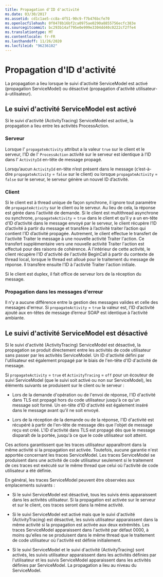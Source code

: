 ```yaml
---
title: Propagation d'ID d'activité
ms.date: 03/30/2017
ms.assetid: cd1c1ae5-cc8a-4f51-90c9-f7b476bcfe70
ms.openlocfilehash: 0f0478b16bf2ca0975ae0290a8855756ecfc383e
ms.sourcegitcommit: bc293b14af795e0e999e3304dd40c0222cf2ffe4
ms.translationtype: MT
ms.contentlocale: fr-FR
ms.lasthandoff: 11/26/2020
ms.locfileid: "96236102"
---
```

# <a name="activity-id-propagation"></a>Propagation d'ID d'activité

La propagation a lieu lorsque le suivi d'activité ServiceModel est activé (propagation ServiceModel) ou désactivé (propagation d'activité utilisateur-à-utilisateur).  
  
## <a name="servicemodel-activity-tracing-is-enabled"></a>Le suivi d'activité ServiceModel est activé  

 Si le suivi d'activité (ActivityTracing) ServiceModel est activé, la propagation a lieu entre les activités ProcessAction.  
  
### <a name="server"></a>Serveur  

 Lorsque l' `propagateActivity` attribut a la valeur `true` sur le client et le serveur, l’ID de l' `ProcessAction` activité sur le serveur est identique à l’ID dans l' `ActivityId` en-tête de message propagé.  
  
 Lorsqu’aucun `ActivityId` en-tête n’est présent dans le message (c’est-à-dire `propagateActivity` = `false` sur le client) ou lorsque `propagateActivity` = `false` sur le serveur, le serveur génère un nouvel ID d’activité.  
  
### <a name="client"></a>Client  

 Si le client est à thread unique de façon synchrone, il ignore tout paramètre de `propagateActivity` sur le client ou le serveur. Au lieu de cela, la réponse est gérée dans l'activité de demande. Si le client est multithread asynchrone ou synchrone, `propagateActivity` = `true` dans le client et qu’il y a un en-tête d’ID d’activité dans le message envoyé par le serveur, le client récupère l’ID d’activité à partir du message et transfère à l’activité traiter l’action qui contient l’ID d’activité propagée. Autrement, le client effectue le transfert de l'activité Traiter le message à une nouvelle activité Traiter l'action. Ce transfert supplémentaire vers une nouvelle activité Traiter l'action est effectué pour des raisons de cohérence. À l'intérieur de cette activité, le client récupère l'ID d'activité de l'activité BeginCall à partir du contexte de thread local, lorsque le thread est alloué pour le traitement du message de réponse. Il transfère ensuite l'ID à l'activité Traiter l'action initiale.  
  
 Si le client est duplex, il fait office de serveur lors de la réception du message.  
  
### <a name="propagation-in-fault-messages"></a>Propagation dans les messages d'erreur  

 Il n'y a aucune différence entre la gestion des messages valides et celle des messages d'erreur. Si `propagateActivity` = `true` la valeur est, l’ID d’activité ajouté aux en-têtes de message d’erreur SOAP est identique à l’activité ambiante.  
  
## <a name="servicemodel-activity-tracing-is-disabled"></a>Le suivi d'activité ServiceModel est désactivé  

 Si le suivi d'activité (ActivityTracing) ServiceModel est désactivé, la propagation se produit directement entre les activités de code utilisateur sans passer par les activités ServiceModel. Un ID d'activité défini par l'utilisateur est également propagé par le biais de l'en-tête d'ID d'activité de message.  
  
 Si `propagateActivity` = `true` et `ActivityTracing` = `off` pour un écouteur de suivi ServiceModel (que le suivi soit activé ou non sur ServiceModel), les éléments suivants se produisent sur le client ou le serveur :  
  
- Lors de la demande d'opération ou de l'envoi de réponse, l'ID d'activité dans TLS est propagé hors du code utilisateur jusqu'à ce qu'un message soit formé. Un en-tête d'ID d'activité est également inséré dans le message avant qu'il ne soit envoyé.  
  
- Lors de la réception de la demande ou de la réponse, l'ID d'activité est récupéré à partir de l'en-tête de message dès que l'objet de message reçu est créé. L'ID d'activité dans TLS est propagé dès que le message disparaît de la portée, jusqu'à ce que le code utilisateur soit atteint.  
  
 Ces actions garantissent que les traces utilisateur apparaîtront dans la même activité si la propagation est activée. Toutefois, aucune garantie n'est apportée concernant les traces ServiceModel. Les traces ServiceModel se produisent dans une activité de code utilisateur seulement si le traitement de ces traces est exécuté sur le même thread que celui où l'activité de code utilisateur a été définie.  
  
 En général, les traces ServiceModel peuvent être observées aux emplacements suivants :  
  
- Si le suivi ServiceModel est désactivé, tous les suivis émis apparaissent dans les activités utilisateur. Si la propagation est activée sur le serveur et sur le client, ces traces seront dans la même activité.  
  
- Si le suivi ServiceModel est activé mais que le suivi d'activité (ActivityTracing) est désactivé, les suivis utilisateur apparaissent dans la même activité si la propagation est activée aux deux extrémités. Les traces ServiceModel apparaissent dans l'activité par défaut 0000, à moins qu'elles ne se produisent dans le même thread que le traitement de code utilisateur où l'activité est définie initialement.  
  
- Si le suivi ServiceModel et le suivi d'activité (ActivityTracing) sont activés, les suivis utilisateur apparaissent dans les activités définies par l'utilisateur et les suivis ServiceModel apparaissent dans les activités définies par ServiceModel. La propagation a lieu au niveau du ServiceModel.
